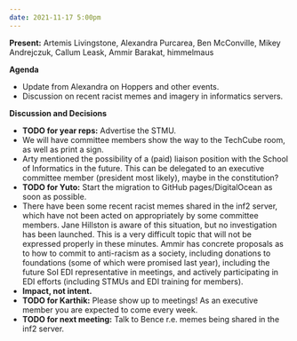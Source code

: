 ```yaml
---
date: 2021-11-17 5:00pm
---
```


**Present:** Artemis Livingstone, Alexandra Purcarea, Ben McConville, Mikey Andrejczuk, Callum Leask, Ammir Barakat, himmelmaus

**Agenda**
* Update from Alexandra on Hoppers and other events.
* Discussion on recent racist memes and imagery in informatics servers.

**Discussion and Decisions**
* **TODO for year reps:** Advertise the STMU.
* We will have committee members show the way to the TechCube room, as well as print a sign.
* Arty mentioned the possibility of a (paid) liaison position with the School of Informatics in the future. This can be delegated to an executive committee member (president most likely), maybe in the constitution?
* **TODO for Yuto:** Start the migration to GitHub pages/DigitalOcean as soon as possible.
* There have been some recent racist memes shared in the inf2 server, which have not been acted on appropriately by some committee members. Jane Hillston is aware of this situation, but no investigation has been launched. This is a very difficult topic that will not be expressed properly in these minutes. Ammir has concrete proposals as to how to commit to anti-racism as a society, including donations to foundations (some of which were promised last year), including the future SoI EDI representative in meetings, and actively participating in EDI efforts (including STMUs and EDI training for members). 
* **Impact, not intent.**
* **TODO for Karthik:** Please show up to meetings! As an executive member you are expected to come every week.
* **TODO for next meeting:** Talk to Bence r.e. memes being shared in the inf2 server.
